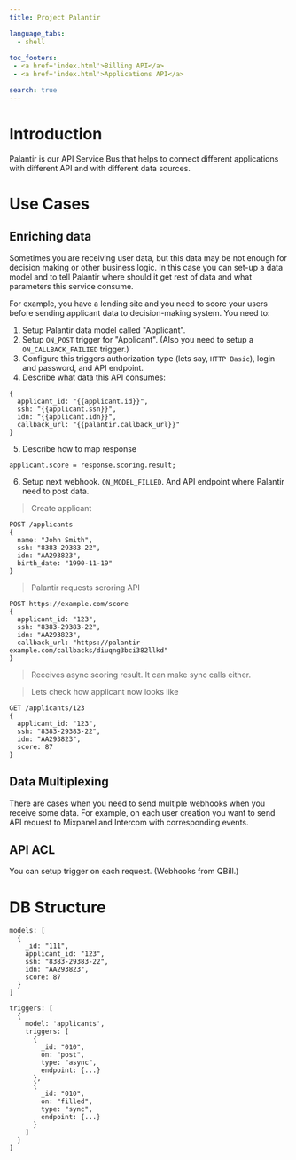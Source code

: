 ```yaml
---
title: Project Palantir

language_tabs:
  - shell

toc_footers:
 - <a href='index.html'>Billing API</a>
 - <a href='index.html'>Applications API</a>

search: true
---
```


# Introduction

Palantir is our API Service Bus that helps to connect different applications with different API and with different data sources.

# Use Cases

## Enriching data

Sometimes you are receiving user data, but this data may be not enough for decision making or other business logic. In this case you can set-up a data model and to tell Palantir where should it get rest of data and what parameters this service consume.

For example, you have a lending site and you need to score your users before sending applicant data to decision-making system. You need to:

1. Setup Palantir data model called "Applicant".
2. Setup ```ON_POST``` trigger for "Applicant". (Also you need to setup a ```ON_CALLBACK_FAILIED``` trigger.)
3. Configure this triggers authorization type (lets say, ```HTTP Basic```), login and password, and API endpoint.
4. Describe what data this API consumes:
```
{
  applicant_id: "{{applicant.id}}",
  ssh: "{{applicant.ssn}}",
  idn: "{{applicant.idn}}",
  callback_url: "{{palantir.callback_url}}"
}
```
5. Describe how to map response
```
applicant.score = response.scoring.result;
```
6. Setup next webhook. ```ON_MODEL_FILLED```. And API endpoint where Palantir need to post data.

> Create applicant

```
POST /applicants
{
  name: "John Smith",
  ssh: "8383-29383-22",
  idn: "AA293823",
  birth_date: "1990-11-19"
}
```

> Palantir requests scroring API

```
POST https://example.com/score
{
  applicant_id: "123",
  ssh: "8383-29383-22",
  idn: "AA293823",
  callback_url: "https://palantir-example.com/callbacks/diuqng3bci382llkd"
}
```

> Receives async scoring result. It can make sync calls either.

> Lets check how applicant now looks like

```
GET /applicants/123
{
  applicant_id: "123",
  ssh: "8383-29383-22",
  idn: "AA293823",
  score: 87
}
```

## Data Multiplexing

There are cases when you need to send multiple webhooks when you receive some data. For example, on each user creation you want to send API request to Mixpanel and Intercom with corresponding events.

## API ACL

You can setup trigger on each request. (Webhooks from QBill.)

# DB Structure

```
models: [
  {
    _id: "111",
    applicant_id: "123",
    ssh: "8383-29383-22",
    idn: "AA293823",
    score: 87
  }
]

triggers: [
  {
    model: 'applicants',
    triggers: [
      {
        _id: "010",
        on: "post",
        type: "async",
        endpoint: {...}
      },
      {
        _id: "010",
        on: "filled",
        type: "sync",
        endpoint: {...}
      }
    ]
  }
]
```

